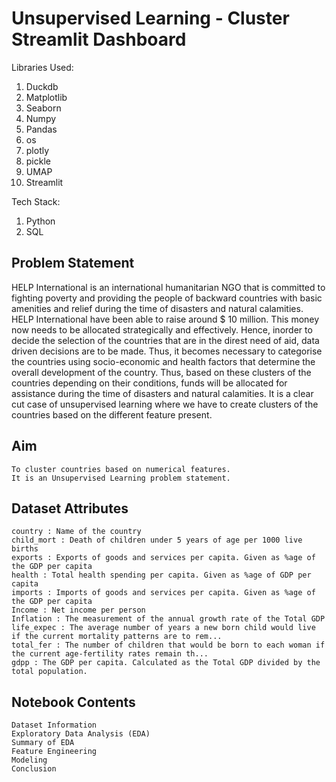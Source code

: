 # Unsupervised Learning - Cluster Streamlit Dashboard

Libraries Used:

1. Duckdb
2. Matplotlib
3. Seaborn
4. Numpy
5. Pandas
6. os
7. plotly
8. pickle
9. UMAP
10. Streamlit

Tech Stack:

1. Python
2. SQL

## Problem Statement

HELP International is an international humanitarian NGO that is committed to fighting poverty and providing the people of backward countries with basic amenities and relief during the time of disasters and natural calamities. HELP International have been able to raise around $ 10 million. This money now needs to be allocated strategically and effectively. Hence, inorder to decide the selection of the countries that are in the direst need of aid, data driven decisions are to be made. Thus, it becomes necessary to categorise the countries using socio-economic and health factors that determine the overall development of the country. Thus, based on these clusters of the countries depending on their conditions, funds will be allocated for assistance during the time of disasters and natural calamities. It is a clear cut case of unsupervised learning where we have to create clusters of the countries based on the different feature present.

## Aim

    To cluster countries based on numerical features.
    It is an Unsupervised Learning problem statement.

## Dataset Attributes

    country : Name of the country
    child_mort : Death of children under 5 years of age per 1000 live births
    exports : Exports of goods and services per capita. Given as %age of the GDP per capita
    health : Total health spending per capita. Given as %age of GDP per capita
    imports : Imports of goods and services per capita. Given as %age of the GDP per capita
    Income : Net income per person
    Inflation : The measurement of the annual growth rate of the Total GDP
    life_expec : The average number of years a new born child would live if the current mortality patterns are to rem...
    total_fer : The number of children that would be born to each woman if the current age-fertility rates remain th...
    gdpp : The GDP per capita. Calculated as the Total GDP divided by the total population.

## Notebook Contents

    Dataset Information
    Exploratory Data Analysis (EDA)
    Summary of EDA
    Feature Engineering
    Modeling
    Conclusion
